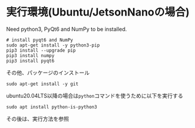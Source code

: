 # 実行環境(Ubuntu/JetsonNanoの場合)

Need python3, PyQt6 and NumPy to be installed.

```
# install pyqt6 and NumPy
sudo apt-get install -y python3-pip
pip3 install --upgrade pip
pip3 install numpy
pip3 install pyqt6
```

その他、パッケージのインストール

```
sudo apt-get install -y git
```

ubuntu20.04LTS以降の場合は`python`コマンドを使うために以下を実行する

```
sudo apt install python-is-python3
```

その後は、実行方法を参照

